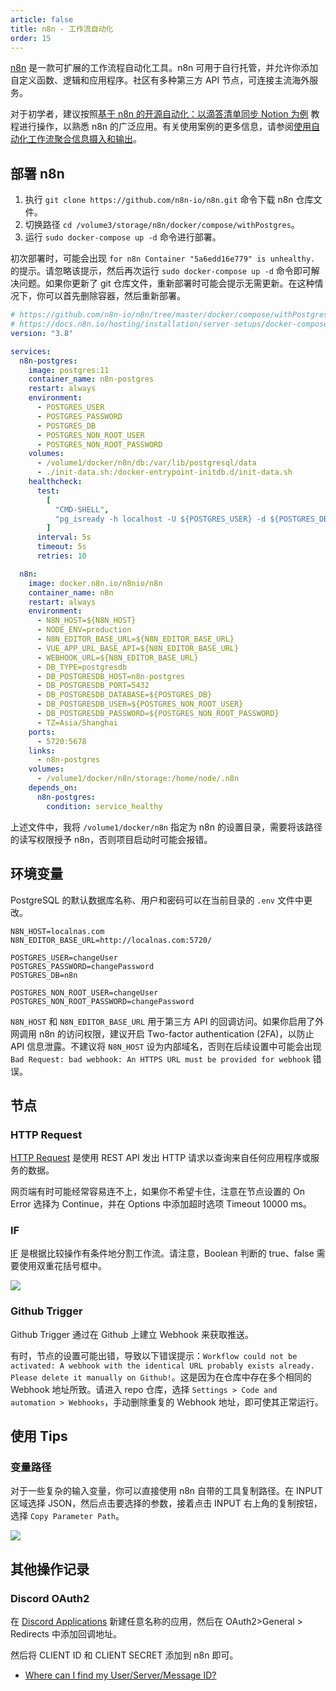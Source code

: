 ```yaml
---
article: false
title: n8n - 工作流自动化
order: 15
---
```


[n8n](https://github.com/n8n-io/n8n) 是一款可扩展的工作流程自动化工具。n8n 可用于自行托管，并允许你添加自定义函数、逻辑和应用程序。社区有多种第三方 API 节点，可连接主流海外服务。

对于初学者，建议按照[基于 n8n 的开源自动化：以滴答清单同步 Notion 为例](https://sspai.com/prime/story/automation-n8n) 教程进行操作，以熟悉 n8n 的广泛应用。有关使用案例的更多信息，请参阅[使用自动化工作流聚合信息摄入和输出](https://reorx.com/blog/sharing-my-footprints-automation/)。

## 部署 n8n

1. 执行 `git clone https://github.com/n8n-io/n8n.git` 命令下载 n8n 仓库文件。
2. 切换路径 `cd /volume3/storage/n8n/docker/compose/withPostgres`。
3. 运行 `sudo docker-compose up -d` 命令进行部署。

初次部署时，可能会出现 `for n8n Container "5a6edd16e779" is unhealthy.` 的提示。请忽略该提示，然后再次运行 `sudo docker-compose up -d` 命令即可解决问题。如果你更新了 git 仓库文件，重新部署时可能会提示无需更新。在这种情况下，你可以首先删除容器，然后重新部署。

```yml
# https://github.com/n8n-io/n8n/tree/master/docker/compose/withPostgres
# https://docs.n8n.io/hosting/installation/server-setups/docker-compose/#5-create-docker-compose-file
version: "3.8"

services:
  n8n-postgres:
    image: postgres:11
    container_name: n8n-postgres
    restart: always
    environment:
      - POSTGRES_USER
      - POSTGRES_PASSWORD
      - POSTGRES_DB
      - POSTGRES_NON_ROOT_USER
      - POSTGRES_NON_ROOT_PASSWORD
    volumes:
      - /volume1/docker/n8n/db:/var/lib/postgresql/data
      - ./init-data.sh:/docker-entrypoint-initdb.d/init-data.sh
    healthcheck:
      test:
        [
          "CMD-SHELL",
          "pg_isready -h localhost -U ${POSTGRES_USER} -d ${POSTGRES_DB}",
        ]
      interval: 5s
      timeout: 5s
      retries: 10

  n8n:
    image: docker.n8n.io/n8nio/n8n
    container_name: n8n
    restart: always
    environment:
      - N8N_HOST=${N8N_HOST}
      - NODE_ENV=production
      - N8N_EDITOR_BASE_URL=${N8N_EDITOR_BASE_URL}
      - VUE_APP_URL_BASE_API=${N8N_EDITOR_BASE_URL}
      - WEBHOOK_URL=${N8N_EDITOR_BASE_URL}
      - DB_TYPE=postgresdb
      - DB_POSTGRESDB_HOST=n8n-postgres
      - DB_POSTGRESDB_PORT=5432
      - DB_POSTGRESDB_DATABASE=${POSTGRES_DB}
      - DB_POSTGRESDB_USER=${POSTGRES_NON_ROOT_USER}
      - DB_POSTGRESDB_PASSWORD=${POSTGRES_NON_ROOT_PASSWORD}
      - TZ=Asia/Shanghai
    ports:
      - 5720:5678
    links:
      - n8n-postgres
    volumes:
      - /volume1/docker/n8n/storage:/home/node/.n8n
    depends_on:
      n8n-postgres:
        condition: service_healthy
```

上述文件中，我将 `/volume1/docker/n8n` 指定为 n8n 的设置目录，需要将该路径的读写权限授予 n8n，否则项目启动时可能会报错。

## 环境变量

PostgreSQL 的默认数据库名称、用户和密码可以在当前目录的 `.env` 文件中更改。

```env
N8N_HOST=localnas.com
N8N_EDITOR_BASE_URL=http://localnas.com:5720/

POSTGRES_USER=changeUser
POSTGRES_PASSWORD=changePassword
POSTGRES_DB=n8n

POSTGRES_NON_ROOT_USER=changeUser
POSTGRES_NON_ROOT_PASSWORD=changePassword
```

`N8N_HOST` 和 `N8N_EDITOR_BASE_URL` 用于第三方 API 的回调访问。如果你启用了外网调用 n8n 的访问权限，建议开启 Two-factor authentication (2FA)，以防止 API 信息泄露。不建议将 `N8N_HOST` 设为内部域名，否则在后续设置中可能会出现 `Bad Request: bad webhook: An HTTPS URL must be provided for webhook` 错误。

## 节点

### HTTP Request

[HTTP Request](https://docs.n8n.io/integrations/builtin/core-nodes/n8n-nodes-base.httprequest/) 是使用 REST API 发出 HTTP 请求以查询来自任何应用程序或服务的数据。

网页端有时可能经常容易连不上，如果你不希望卡住，注意在节点设置的 On Error 选择为 Continue，并在 Options 中添加超时选项 Timeout 10000 ms。

### IF

[IF](https://docs.n8n.io/integrations/builtin/core-nodes/n8n-nodes-base.if/) 是根据比较操作有条件地分割工作流。请注意，Boolean 判断的 true、false 需要使用双重花括号框中。

![](https://img.newzone.top/2023-12-12-22-43-08.png?imageMogr2/format/webp?imageMogr2/format/webp/thumbnail/400x)

### Github Trigger

Github Trigger 通过在 Github 上建立 Webhook 来获取推送。

有时，节点的设置可能出错，导致以下错误提示：`Workflow could not be activated: A webhook with the identical URL probably exists already. Please delete it manually on Github!`。这是因为在仓库中存在多个相同的 Webhook 地址所致。请进入 repo 仓库，选择 `Settings > Code and automation > Webhooks`，手动删除重复的 Webhook 地址，即可使其正常运行。

## 使用 Tips

### 变量路径

对于一些复杂的输入变量，你可以直接使用 n8n 自带的工具复制路径。在 INPUT 区域选择 JSON，然后点击要选择的参数，接着点击 INPUT 右上角的复制按钮，选择 `Copy Parameter Path`。

![](https://img.newzone.top/2023-12-14-12-37-36.png?imageMogr2/format/webp)

## 其他操作记录

### Discord OAuth2

在 [Discord Applications](https://discord.com/developers/applications) 新建任意名称的应用，然后在 OAuth2>General > Redirects 中添加回调地址。

然后将 CLIENT ID 和 CLIENT SECRET 添加到 n8n 即可。

- [Where can I find my User/Server/Message ID?](https://support.discord.com/hc/en-us/articles/206346498-Where-can-I-find-my-User-Server-Message-ID-)
